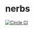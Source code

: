 # nerbs
[![Circle CI](https://circleci.com/gh/serchserch/nerbs.svg?style=svg)](https://circleci.com/gh/serchserch/nerbs)
